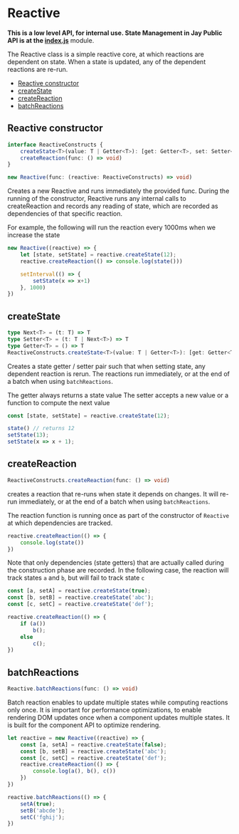 # Reactive
                                     
**This is a low level API, for internal use. State Management in Jay Public API is at the [index.js](./index.md)** module.

The Reactive class is a simple reactive core, at which reactions are dependent on state. 
When a state is updated, any of the dependent reactions are re-run. 

* [Reactive constructor](#constructor)
* [createState](#createState)
* [createReaction](#createReaction)
* [batchReactions](#batchReactions)

## <a name="constructor">Reactive constructor</a>
```typescript
interface ReactiveConstructs {
    createState<T>(value: T | Getter<T>): [get: Getter<T>, set: Setter<T>]
    createReaction(func: () => void)
}

new Reactive(func: (reactive: ReactiveConstructs) => void)
```

Creates a new Reactive and runs immediately the provided func. During the running of the constructor,
Reactive runs any internal calls to createReaction and records any reading of state, which are recorded 
as dependencies of that specific reaction.

For example, the following will run the reaction every 1000ms when we increase the state

```typescript
new Reactive((reactive) => {
    let [state, setState] = reactive.createState(12);
    reactive.createReaction(() => console.log(state()))

    setInterval(() => {
        setState(x => x+1)
    }, 1000)
})

```

## <a name="createState">createState</a>
```typescript
type Next<T> = (t: T) => T
type Setter<T> = (t: T | Next<T>) => T
type Getter<T> = () => T
ReactiveConstructs.createState<T>(value: T | Getter<T>): [get: Getter<T>, set: Setter<T>]
```

Creates a state getter / setter pair such that when setting state, any dependent reaction is rerun.
The reactions run immediately, or at the end of a batch when using `batchReactions`.

The getter always returns a state value
The setter accepts a new value or a function to compute the next value

```typescript
const [state, setState] = reactive.createState(12);

state() // returns 12
setState(13);
setState(x => x + 1);
```

## <a name="createReaction">createReaction</a>
```typescript
ReactiveConstructs.createReaction(func: () => void)
```

creates a reaction that re-runs when state it depends on changes. 
It will re-run immediately, or at the end of a batch when using `batchReactions`.

The reaction function is running once as part of the constructor of `Reactive` at which dependencies are 
tracked.

```typescript
reactive.createReaction(() => {
    console.log(state())
})
```

Note that only dependencies (state getters) that are actually called during the construction phase are recorded.
In the following case, the reaction will track states `a` and `b`, but will fail to track state `c`

```typescript
const [a, setA] = reactive.createState(true);
const [b, setB] = reactive.createState('abc');
const [c, setC] = reactive.createState('def');

reactive.createReaction(() => {
    if (a())
        b();
    else
        c();
})
```


## <a name="batchReactions">batchReactions</a>
```typescript
Reactive.batchReactions(func: () => void)
```

Batch reaction enables to update multiple states while computing reactions only once. It is important for 
performance optimizations, to enable rendering DOM updates once when a component updates multiple states. It 
is built for the component API to optimize rendering.

```typescript
let reactive = new Reactive((reactive) => {
    const [a, setA] = reactive.createState(false);
    const [b, setB] = reactive.createState('abc');
    const [c, setC] = reactive.createState('def');
    reactive.createReaction(() => {
        console.log(a(), b(), c())
    })
})

reactive.batchReactions(() => {
    setA(true);
    setB('abcde');
    setC('fghij');
})
```